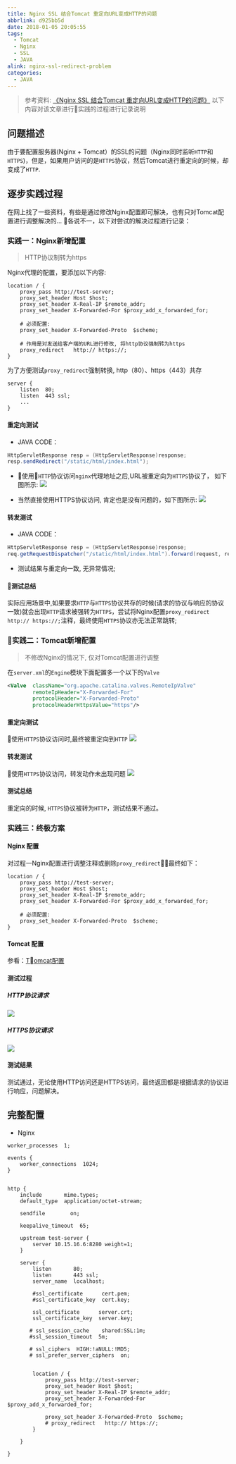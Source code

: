 ```yaml
---
title: Nginx SSL 结合Tomcat 重定向URL变成HTTP的问题
abbrlink: d925bb5d
date: 2018-01-05 20:05:55
tags:
  - Tomcat
  - Nginx
  - SSL
  - JAVA
alink: nginx-ssl-redirect-problem
categories:
  - JAVA
---
```



> 参考资料: [《Nginx SSL 结合Tomcat 重定向URL变成HTTP的问题》](http://emacsist.github.io/2016/01/19/Nginx-SSL-结合Tomcat-重定向URL变成HTTP的问题/)
> 以下内容对该文章进行实践的过程进行记录说明


## 问题描述
由于要配置服务器(Nginx + Tomcat）的SSL的问题（Nginx同时监听`HTTP`和`HTTPS`)，但是，如果用户访问的是`HTTPS`协议，然后Tomcat进行重定向的时候，却变成了`HTTP`.

<!-- more -->


## 逐步实践过程
在网上找了一些资料，有些是通过修改Nginx配置即可解决，也有只对Tomcat配置进行调整解决的... 各说不一，以下对尝试的解决过程进行记录：


### 实践一：Nginx新增配置
> HTTP协议制转为https

Nginx代理的配置，要添加以下内容:
```
location / {
    proxy_pass http://test-server;
    proxy_set_header Host $host;
    proxy_set_header X-Real-IP $remote_addr;
    proxy_set_header X-Forwarded-For $proxy_add_x_forwarded_for;

    # 必须配置:
    proxy_set_header X-Forwarded-Proto  $scheme;

    # 作用是对发送给客户端的URL进行修改, 将http协议强制转为https
    proxy_redirect   http:// https://;
}
```

为了方便测试`proxy_redirect`强制转换, http（80）、https（443）共存
```
server {
    listen  80;  
    listen  443 ssl;  
    ...
}
```

#### 重定向测试
- JAVA CODE：
```java
HttpServletResponse resp = (HttpServletResponse)response;
resp.sendRedirect("/static/html/index.html");
```
- 使用`HTTP`协议访问`nginx`代理地址之后,URL被重定向为`HTTPS`协议了， 如下图所示:
![](http://qiniu-pic.siven.net/blog/2018-01-05-095224.png)


- 当然直接使用HTTPS协议访问, 肯定也是没有问题的，如下图所示:
![](http://qiniu-pic.siven.net/blog/2018-01-05-095340.png)


#### 转发测试
- JAVA CODE：
```java
HttpServletResponse resp = (HttpServletResponse)response;
req.getRequestDispatcher("/static/html/index.html").forward(request, response);
```

- 测试结果与重定向一致, 无异常情况;

#### 测试总结
实际应用场景中,如果要求`HTTP`与`HTTPS`协议共存的时候(请求的协议与响应的协议一致)就会出现`HTTP`请求被强转为`HTTPS`，尝试将Nginx配置`proxy_redirect   http:// https://;`注释，最终使用`HTTPS`协议亦无法正常跳转;


### 实践二：Tomcat新增配置
>不修改Nginx的情况下, 仅对Tomcat配置进行调整

在`server.xml`的`Engine`模块下面配置多一个以下的`Valve`
```xml
<Valve  className="org.apache.catalina.valves.RemoteIpValve" 
        remoteIpHeader="X-Forwarded-For" 
        protocolHeader="X-Forwarded-Proto" 
        protocolHeaderHttpsValue="https"/>
```

#### 重定向测试
使用`HTTPS`协议访问时,最终被重定向到`HTTP`
![](http://qiniu-pic.siven.net/blog/2018-01-05-112959.png)

#### 转发测试
使用`HTTPS`协议访问，转发动作未出现问题
![](http://qiniu-pic.siven.net/blog/2018-01-05-113147.png)


#### 测试总结
重定向的时候, `HTTPS`协议被转为`HTTP`，测试结果不通过。


### 实践三：终极方案
#### Nginx 配置
对过程一Nginx配置进行调整注释或删除`proxy_redirect`，最终如下：
```
location / {
    proxy_pass http://test-server;
    proxy_set_header Host $host;
    proxy_set_header X-Real-IP $remote_addr;
    proxy_set_header X-Forwarded-For $proxy_add_x_forwarded_for;

    # 必须配置:
    proxy_set_header X-Forwarded-Proto  $scheme;
}
```

#### Tomcat 配置
参看：[Tomcat配置](#实践二tomcat新增配置
)

#### 测试过程

##### HTTP协议请求
![](http://qiniu-pic.siven.net/blog/2018-01-05-115344.png)


##### HTTPS协议请求
![](http://qiniu-pic.siven.net/blog/2018-01-05-115431.png)

#### 测试结果
测试通过，无论使用HTTP访问还是HTTPS访问，最终返回都是根据请求的协议进行响应，问题解决。

## 完整配置
- Nginx

```
worker_processes  1;

events {
    worker_connections  1024;
}


http {
    include       mime.types;
    default_type  application/octet-stream;

    sendfile        on;

    keepalive_timeout  65;

    upstream test-server {  
        server 10.15.16.6:8280 weight=1;
    }

    server {
        listen       80;
        listen       443 ssl;
        server_name  localhost;

        #ssl_certificate      cert.pem;
        #ssl_certificate_key  cert.key;

        ssl_certificate      server.crt;
        ssl_certificate_key  server.key;

       # ssl_session_cache    shared:SSL:1m;
       #ssl_session_timeout  5m;

       # ssl_ciphers  HIGH:!aNULL:!MD5;
       # ssl_prefer_server_ciphers  on;


        location / {
            proxy_pass http://test-server;
            proxy_set_header Host $host;
            proxy_set_header X-Real-IP $remote_addr;
            proxy_set_header X-Forwarded-For $proxy_add_x_forwarded_for;

            proxy_set_header X-Forwarded-Proto  $scheme;
            # proxy_redirect   http:// https://;
        }

    }

}
```


